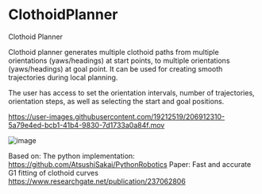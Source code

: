 # ClothoidPlanner
Clothoid Planner

Clothoid planner generates multiple clothoid paths from multiple orientations (yaws/headings) at start points, to multiple orientations (yaws/headings) at goal point.
It can be used for creating smooth trajectories during local planning.

The user has access to set the orientation intervals, number of trajectories, orientation steps, as well as selecting the start and goal positions.

https://user-images.githubusercontent.com/19212519/206912310-5a79e4ed-bcb1-41b4-9830-7d1733a0a84f.mov

![image](https://user-images.githubusercontent.com/19212519/206912459-f91c99a8-3248-4482-a302-6b77389de4d8.png)

Based on: The python implementation: https://github.com/AtsushiSakai/PythonRobotics 
Paper: Fast and accurate G1 fitting of clothoid curves
https://www.researchgate.net/publication/237062806

